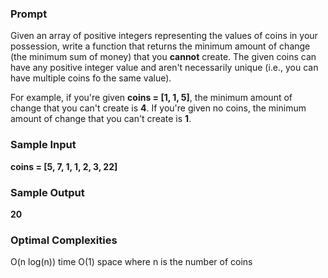 ### Prompt
Given an array of positive integers representing the values of coins in your possession, write a function that returns the minimum amount of change (the minimum sum of money) that you **cannot** create. The given coins can have any positive integer value and aren't necessarily unique (i.e., you can have multiple coins fo the same value).

For example, if you're given **coins = \[1, 1, 5]**, the minimum amount of change that you can't create is **4**. If you're given no coins, the minimum amount of change that you can't create is **1**. 

### Sample Input
**coins = \[5, 7, 1, 1, 2, 3, 22]**

### Sample Output
**20**

### Optimal Complexities
O(n log(n)) time
O(1) space
where n is the number of coins